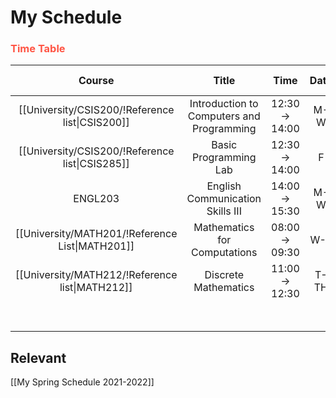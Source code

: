 # My Schedule

### <span style="color: #ff5545;text-transform: capitalize;">Time table</span>

|                      Course                      |                   Title                   |     Time      | Date | Section | Credit Amount |
|:------------------------------------------------:|:-----------------------------------------:|:-------------:|:----:|:-------:|:-------------:|
| [[University/CSIS200/!Reference list\|CSIS200]] | Introduction to Computers and Programming | 12:30 → 14:00 | M-W  |    4    |       3       |
| [[University/CSIS200/!Reference list\|CSIS285]]  |           Basic Programming Lab           | 12:30 → 14:00 |  F   |    2    |       1       |
|                     ENGL203                      |     English Communication Skills III      | 14:00 → 15:30 | M-W  |    9    |       3       |
| [[University/MATH201/!Reference List\|MATH201]] |       Mathematics for Computations        | 08:00 → 09:30 | W-F  |    1    |       3       |
| [[University/MATH212/!Reference list\|MATH212]] |           Discrete Mathematics            | 11:00 → 12:30 | T-TH |    1    |       3       |
|                                                  |                                           |               |      |         | **Total**: 13 |

## Relevant 
[[My Spring Schedule 2021-2022]]